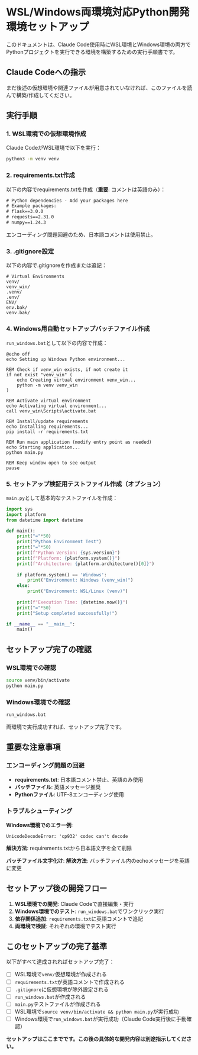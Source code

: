 # WSL/Windows両環境対応Python開発環境セットアップ

このドキュメントは、Claude Code使用時にWSL環境とWindows環境の両方でPythonプロジェクトを実行できる環境を構築するための実行手順書です。


## Claude Codeへの指示

まだ後述の仮想環境や関連ファイルが用意されていなければ、このファイルを読んで構築/作成してください。

## 実行手順

### 1. WSL環境での仮想環境作成

Claude CodeがWSL環境で以下を実行：

```bash
python3 -m venv venv
```

### 2. requirements.txt作成

以下の内容でrequirements.txtを作成（**重要**: コメントは英語のみ）：

```txt
# Python dependencies - Add your packages here
# Example packages:
# flask==3.0.0
# requests==2.31.0
# numpy==1.24.3
```

エンコーディング問題回避のため、日本語コメントは使用禁止。

### 3. .gitignore設定

以下の内容で.gitignoreを作成または追記：

```gitignore
# Virtual Environments
venv/
venv_win/
.venv/
.env/
ENV/
env.bak/
venv.bak/
```

### 4. Windows用自動セットアップバッチファイル作成

`run_windows.bat`として以下の内容で作成：

```batch
@echo off
echo Setting up Windows Python environment...

REM Check if venv_win exists, if not create it
if not exist "venv_win" (
    echo Creating virtual environment venv_win...
    python -m venv venv_win
)

REM Activate virtual environment
echo Activating virtual environment...
call venv_win\Scripts\activate.bat

REM Install/update requirements
echo Installing requirements...
pip install -r requirements.txt

REM Run main application (modify entry point as needed)
echo Starting application...
python main.py

REM Keep window open to see output
pause
```

### 5. セットアップ検証用テストファイル作成（オプション）

`main.py`として基本的なテストファイルを作成：

```python
import sys
import platform
from datetime import datetime

def main():
    print("="*50)
    print("Python Environment Test")
    print("="*50)
    print(f"Python Version: {sys.version}")
    print(f"Platform: {platform.system()}")
    print(f"Architecture: {platform.architecture()[0]}")
    
    if platform.system() == 'Windows':
        print("Environment: Windows (venv_win)")
    else:
        print("Environment: WSL/Linux (venv)")
    
    print(f"Execution Time: {datetime.now()}")
    print("="*50)
    print("Setup completed successfully!")

if __name__ == "__main__":
    main()
```

## セットアップ完了の確認

### WSL環境での確認
```bash
source venv/bin/activate
python main.py
```

### Windows環境での確認
```cmd
run_windows.bat
```

両環境で実行成功すれば、セットアップ完了です。

## 重要な注意事項

### エンコーディング問題の回避
- **requirements.txt**: 日本語コメント禁止、英語のみ使用
- **バッチファイル**: 英語メッセージ推奨
- **Pythonファイル**: UTF-8エンコーディング使用

### トラブルシューティング

**Windows環境でのエラー例**:
```
UnicodeDecodeError: 'cp932' codec can't decode
```
**解決方法**: requirements.txtから日本語文字を全て削除

**バッチファイル文字化け**:
**解決方法**: バッチファイル内のechoメッセージを英語に変更

## セットアップ後の開発フロー

1. **WSL環境での開発**: Claude Codeで直接編集・実行
2. **Windows環境でのテスト**: `run_windows.bat`でワンクリック実行
3. **依存関係追加**: `requirements.txt`に英語コメントで追記
4. **両環境で検証**: それぞれの環境でテスト実行

## このセットアップの完了基準

以下がすべて達成されればセットアップ完了：

- [ ] WSL環境で`venv/`仮想環境が作成される
- [ ] `requirements.txt`が英語コメントで作成される  
- [ ] `.gitignore`に仮想環境が除外設定される
- [ ] `run_windows.bat`が作成される
- [ ] `main.py`テストファイルが作成される
- [ ] WSL環境で`source venv/bin/activate && python main.py`が実行成功
- [ ] Windows環境で`run_windows.bat`が実行成功（Claude Code実行後に手動確認）

**セットアップはここまでです。この後の具体的な開発内容は別途指示してください。**